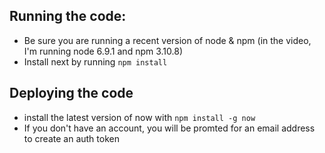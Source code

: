 ## Running the code:

* Be sure you are running a recent version of node & npm (in the video, I'm running node 6.9.1 and npm 3.10.8)
* Install next by running `npm install`

## Deploying the code

* install the latest version of now with `npm install -g now`
* If you don't have an account, you will be promted for an email address to create an auth token
